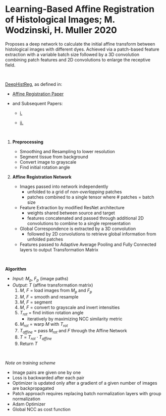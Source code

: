 
# Learning-Based Affine Registration of Histological Images; M. Wodzinski, H. Muller 2020
Proposes a deep network to calculate the initial affine transform between histological images with different dyes. Achieved via a patch-based feature extraction with a variable batch size followed by a 3D convolution combining patch features and 2D convolutions to enlarge the receptive field.

<br>

[DeepHistReg](https://github.com/MWod/DeepHistReg), as defined in:
- [Affine Registration Paper](https://link.springer.com/chapter/10.1007/978-3-030-50120-4_2)
- and Subsequent Papers: 

   - [i.](https://link.springer.com/chapter/10.1007/978-3-030-59861-7_49)  
    
   - [ii.](https://www.sciencedirect.com/science/article/pii/S0169260720316321)

<br>

1. **Preprocessing**
    - Smoothing and Resampling to lower resolution
    - Segment tissue from background
    - Convert image to grayscale
    - Find initial rotation angle

2. **Affine Registration Network**
    - Images passed into network independently
        - unfolded to a grid of *non-overlapping* patches
        - patches combined to a single tensor where \# patches = batch size
    - Feature Extraction by modified ResNet architecture
        - weights shared between source and target
        - features concatenated and passed through additional 2D convolutions to combine to a single representation
    - Global Correspondence is extracted by a 3D convolution
        - followed by 2D convolutions to retrieve global information from unfolded patches
    - Features passed to Adaptive Average Pooling and Fully Connected layers to output Transformation Matrix

<br>

**Algorithm**
- *Input:* $M_p$, $F_p$ (image paths)
- *Output:* $T$ (affine transformation matrix)
    1. $M$, $F$ = load images from $M_p$ and $F_p$
    2. $M$, $F$ = smooth and resample
    3. $M$, $F$ = segment 
    4. $M$, $F$ = convert to grayscale and invert intensities
    5. $T_{rot}$ = find inition rotation angle
        - iteratively by maximizing NCC similarity metric
    6. $M_{rot}$ = warp $M$ with $T_{rot}$
    7. $T_{affine}$ = pass $M_{rot}$ and $F$ through the Affine Network
    8. $T$ = $T_{rot} \cdot T_{affine}$
    9. Return $T$

<br>

*Note on training scheme*
- Image pairs are given one by one
- Loss is backwarded after each pair
- Optimizer is updated only after a gradient of a given number of images are backpropagated
- Patch approach requires replacing batch normalization layers with group normalization
- Adam Optimizer
- Global NCC as cost function